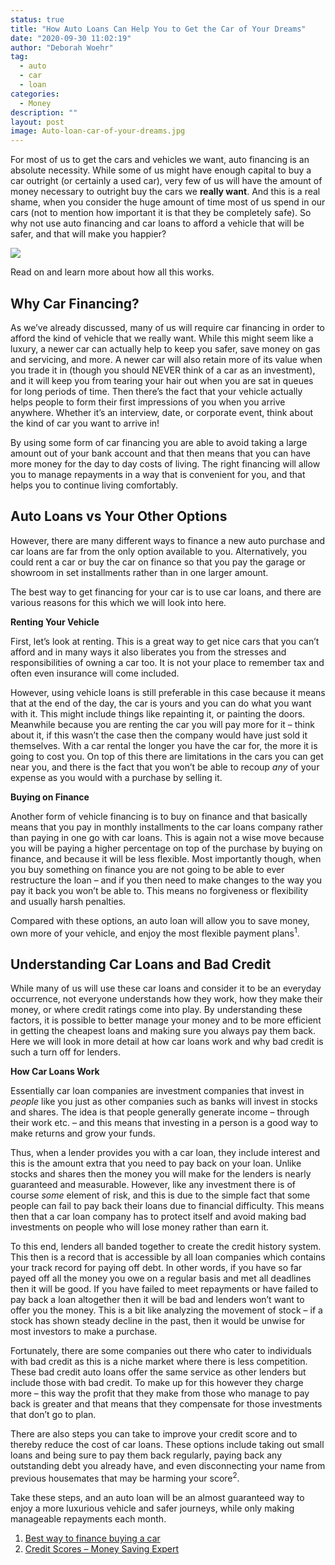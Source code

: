 ```yaml
---
status: true
title: "How Auto Loans Can Help You to Get the Car of Your Dreams"
date: "2020-09-30 11:02:19"
author: "Deborah Woehr"
tag:
  - auto
  - car
  - loan
categories:
  - Money
description: ""
layout: post
image: Auto-loan-car-of-your-dreams.jpg
---
```


For most of us to get the cars and vehicles we want, auto financing is an absolute necessity. While some of us might have enough capital to buy a car outright (or certainly a used car), very few of us will have the amount of money necessary to outright buy the cars we **really want**. And this is a real shame, when you consider the huge amount of time most of us spend in our cars (not to mention how important it is that they be completely safe). So why not use auto financing and car loans to afford a vehicle that will be safer, and that will make you happier?

![](/posts/Auto-loan-car-of-your-dreams.jpg)

Read on and learn more about how all this works.

## Why Car Financing?

As we’ve already discussed, many of us will require car financing in order to afford the kind of vehicle that we really want. While this might seem like a luxury, a newer car can actually help to keep you safer, save money on gas and servicing, and more. A newer car will also retain more of its value when you trade it in (though you should NEVER think of a car as an investment), and it will keep you from tearing your hair out when you are sat in queues for long periods of time. Then there’s the fact that your vehicle actually helps people to form their first impressions of you when you arrive anywhere. Whether it’s an interview, date, or corporate event, think about the kind of car you want to arrive in!

By using some form of car financing you are able to avoid taking a large amount out of your bank account and that then means that you can have more money for the day to day costs of living. The right financing will allow you to manage repayments in a way that is convenient for you, and that helps you to continue living comfortably.

## Auto Loans vs Your Other Options

However, there are many different ways to finance a new auto purchase and car loans are far from the only option available to you. Alternatively, you could rent a car or buy the car on finance so that you pay the garage or showroom in set installments rather than in one larger amount.

The best way to get financing for your car is to use car loans, and there are various reasons for this which we will look into here.

**Renting Your Vehicle**

First, let’s look at renting. This is a great way to get nice cars that you can’t afford and in many ways it also liberates you from the stresses and responsibilities of owning a car too. It is not your place to remember tax and often even insurance will come included.

However, using vehicle loans is still preferable in this case because it means that at the end of the day, the car is yours and you can do what you want with it. This might include things like repainting it, or painting the doors. Meanwhile because you are renting the car you will pay more for it – think about it, if this wasn’t the case then the company would have just sold it themselves. With a car rental the longer you have the car for, the more it is going to cost you. On top of this there are limitations in the cars you can get near you, and there is the fact that you won’t be able to recoup _any_ of your expense as you would with a purchase by selling it.

**Buying on Finance**

Another form of vehicle financing is to buy on finance and that basically means that you pay in monthly installments to the car loans company rather than paying in one go with car loans. This is again not a wise move because you will be paying a higher percentage on top of the purchase by buying on finance, and because it will be less flexible. Most importantly though, when you buy something on finance you are not going to be able to ever restructure the loan – and if you then need to make changes to the way you pay it back you won’t be able to. This means no forgiveness or flexibility and usually harsh penalties.

Compared with these options, an auto loan will allow you to save money, own more of your vehicle, and enjoy the most flexible payment plans<sup>1</sup>.

## Understanding Car Loans and Bad Credit

While many of us will use these car loans and consider it to be an everyday occurrence, not everyone understands how they work, how they make their money, or where credit ratings come into play. By understanding these factors, it is possible to better manage your money and to be more efficient in getting the cheapest loans and making sure you always pay them back. Here we will look in more detail at how car loans work and why bad credit is such a turn off for lenders.

**How Car Loans Work**

Essentially car loan companies are investment companies that invest in _people_ like you just as other companies such as banks will invest in stocks and shares. The idea is that people generally generate income – through their work etc. – and this means that investing in a person is a good way to make returns and grow your funds.

Thus, when a lender provides you with a car loan, they include interest and this is the amount extra that you need to pay back on your loan. Unlike stocks and shares then the money you will make for the lenders is nearly guaranteed and measurable. However, like any investment there is of course _some_ element of risk, and this is due to the simple fact that some people can fail to pay back their loans due to financial difficulty. This means then that a car loan company has to protect itself and avoid making bad investments on people who will lose money rather than earn it.

To this end, lenders all banded together to create the credit history system. This then is a record that is accessible by all loan companies which contains your track record for paying off debt. In other words, if you have so far payed off all the money you owe on a regular basis and met all deadlines then it will be good. If you have failed to meet repayments or have failed to pay back a loan altogether then it will be bad and lenders won’t want to offer you the money. This is a bit like analyzing the movement of stock – if a stock has shown steady decline in the past, then it would be unwise for most investors to make a purchase.

Fortunately, there are some companies out there who cater to individuals with bad credit as this is a niche market where there is less competition. These bad credit auto loans offer the same service as other lenders but include those with bad credit. To make up for this however they charge more – this way the profit that they make from those who manage to pay back is greater and that means that they compensate for those investments that don’t go to plan.

There are also steps you can take to improve your credit score and to thereby reduce the cost of car loans. These options include taking out small loans and being sure to pay them back regularly, paying back any outstanding debt you already have, and even disconnecting your name from previous housemates that may be harming your score<sup>2</sup>.

Take these steps, and an auto loan will be an almost guaranteed way to enjoy a more luxurious vehicle and safer journeys, while only making manageable repayments each month.

1. [Best way to finance buying a car](https://www.moneyadviceservice.org.uk/en/articles/whats-the-best-way-to-finance-buying-a-car)
2. [Credit Scores – Money Saving Expert](https://www.moneysavingexpert.com/loans/credit-rating-credit-score/)
